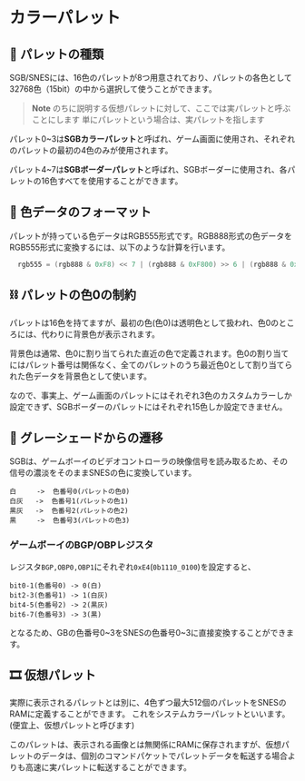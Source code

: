 # カラーパレット

## 🎨 パレットの種類

SGB/SNESには、16色のパレットが8つ用意されており、パレットの各色として32768色（15bit）の中から選択して使うことができます。

>**Note**
> のちに説明する仮想パレットに対して、ここでは実パレットと呼ぶことにします
> 単にパレットという場合は、実パレットを指します

パレット0~3は**SGBカラーパレット**と呼ばれ、ゲーム画面に使用され、それぞれのパレットの最初の4色のみが使用されます。

パレット4~7は**SGBボーダーパレット**と呼ばれ、SGBボーダーに使用され、各パレットの16色すべてを使用することができます。

## 🌈 色データのフォーマット

パレットが持っている色データはRGB555形式です。RGB888形式の色データをRGB555形式に変換するには、以下のような計算を行います。

```cpp
  rgb555 = (rgb888 & 0xF8) << 7 | (rgb888 & 0xF800) >> 6 | (rgb888 & 0xF80000) >> 19;
```

## ⛓ パレットの色0の制約

パレットは16色を持てますが、最初の色(色0)は透明色として扱われ、色0のところには、代わりに背景色が表示されます。

背景色は通常、色0に割り当てられた直近の色で定義されます。色0の割り当てにはパレット番号は関係なく、全てのパレットのうち最近色0として割り当てられた色データを背景色として使います。

なので、事実上、ゲーム画面のパレットにはそれぞれ3色のカスタムカラーしか設定できず、SGBボーダーのパレットにはそれぞれ15色しか設定できません。

## 🔲 グレーシェードからの遷移

SGBは、ゲームボーイのビデオコントローラの映像信号を読み取るため、その信号の濃淡をそのままSNESの色に変換しています。

```
白     ->  色番号0(パレットの色0)
白灰   ->  色番号1(パレットの色1)
黒灰   ->  色番号2(パレットの色2)
黒     ->  色番号3(パレットの色3)
```

### ゲームボーイのBGP/OBPレジスタ

レジスタ`BGP,OBP0,OBP1`にそれぞれ`0xE4`(`0b1110_0100`)を設定すると、

```
bit0-1(色番号0) -> 0(白)
bit2-3(色番号1) -> 1(白灰)
bit4-5(色番号2) -> 2(黒灰)
bit6-7(色番号3) -> 3(黒)
```

となるため、GBの色番号0~3をSNESの色番号0~3に直接変換することができます。

## 🎞 仮想パレット

実際に表示されるパレットとは別に、4色ずつ最大512個のパレットをSNESのRAMに定義することができます。 これをシステムカラーパレットといいます。(便宜上、仮想パレットと呼びます)

このパレットは、表示される画像とは無関係にRAMに保存されますが、仮想パレットのデータは、個別のコマンドパケットでパレットデータを転送する場合よりも高速に実パレットに転送することができます。

